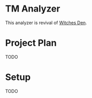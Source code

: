 # TM Analyzer

This analyzer is revival of [Witches Den](https://github.com/ryanechternacht/witches-den).

# Project Plan
 TODO

# Setup
 TODO